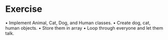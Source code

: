 # Exercise

   • Implement Animal, Cat, Dog, and Human classes.
   • Create dog, cat, human objects.
   • Store them in array
   • Loop through everyone and let them talk.
   
